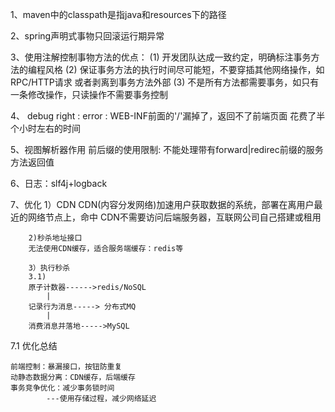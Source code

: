 1、maven中的classpath是指java和resources下的路径

2、spring声明式事物只回滚运行期异常

3、使用注解控制事物方法的优点：
    (1) 开发团队达成一致约定，明确标注事务方法的编程风格
    (2) 保证事务方法的执行时间尽可能短，不要穿插其他网络操作，如RPC/HTTP请求
    或者剥离到事务方法外部
    (3) 不是所有方法都需要事务，如只有一条修改操作，只读操作不需要事务控制
    
    
4、 debug
    right : <property name="prefix" value="/WEB-INF/jsp/"/>
    error : <property name="prefix" value="/WEB-INF/jsp/"/> WEB-INF前面的'/'漏掉了，返回不了前端页面
    花费了半个小时左右的时间
    
 5、视图解析器作用
    前后缀的使用限制: 不能处理带有forward|redirec前缀的服务方法返回值
    
 6、日志：slf4j+logback
 
 7、优化
        1）CDN
        CDN(内容分发网络)加速用户获取数据的系统，部署在离用户最近的网络节点上，命中
        CDN不需要访问后端服务器，互联网公司自己搭建或租用
        
        2)秒杀地址接口
        无法使用CDN缓存，适合服务端缓存：redis等
        
        3）执行秒杀
        3.1)
        原子计数器------>redis/NoSQL
            |
        记录行为消息-----> 分布式MQ
            |
        消费消息并落地----->MySQL
        
   7.1 优化总结
    
    前端控制：暴漏接口，按钮防重复
    动静态数据分离：CDN缓存，后端缓存
    事务竞争优化：减少事务锁时间
            ---使用存储过程，减少网络延迟
    
    
        
        
        
 
 
    
 